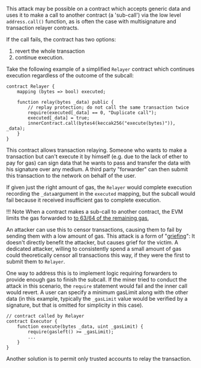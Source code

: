 This attack may be possible on a contract which accepts generic data and uses it to make a call to 
another contract (a 'sub-call') via the low level `address.call()` function, as is often the case
with multisignature and transaction relayer contracts.

If the call fails, the contract has two options:

1. revert the whole transaction
1. continue execution.

Take the following example of a simplified `Relayer` contract which continues execution regardless
of the outcome of the subcall:

```sol
contract Relayer {
    mapping (bytes => bool) executed;

    function relay(bytes _data) public {
        // replay protection; do not call the same transaction twice
        require(executed[_data] == 0, "Duplicate call");
        executed[_data] = true;
        innerContract.call(bytes4(keccak256("execute(bytes)")), _data);
    }
}
```

This contract allows transaction relaying. Someone who wants to make a transaction but can't
execute it by himself (e.g. due to the lack of ether to pay for gas) can sign data that he wants to
pass and transfer the data with his signature over any medium. A third party "forwarder" can then
submit this transaction to the network on behalf of the user.

If given just the right amount of gas, the `Relayer` would complete execution recording the
`_data`argument in the `executed` mapping, but the subcall would fail because it received
insufficient gas to complete execution.

!!! Note
    When a contract makes a sub-call to another contract, the EVM limits the gas forwarded to
    [to 63/64 of the remaining gas](https://github.com/ethereum/EIPs/blob/master/EIPS/eip-150.md),

An attacker can use this to censor transactions, causing them to fail by sending them with a low
amount of gas. This attack is a form of "[griefing](https://en.wikipedia.org/wiki/Griefer)": It
doesn't directly benefit the attacker, but causes grief for the victim. A dedicated attacker,
willing to consistently spend a small amount of gas could theoretically censor all transactions
this way, if they were the first to submit them to `Relayer`.

One way to address this is to implement logic requiring forwarders to provide enough gas to finish
the subcall. If the miner tried to conduct the attack in this scenario, the `require` statement
would fail and the inner call would revert. A user can specify a minimum gasLimit along with the
other data (in this example, typically the `_gasLimit` value would be verified by a signature, but
that is omitted for simplicity in this case).

```sol
// contract called by Relayer
contract Executor {
    function execute(bytes _data, uint _gasLimit) {
        require(gasleft() >= _gasLimit);
        ...
    }
}
```

Another solution is to permit only trusted accounts to relay the transaction.
